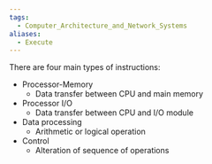 ```yaml
---
tags:
  - Computer_Architecture_and_Network_Systems
aliases:
  - Execute
---
```

There are four main types of instructions:
- Processor-Memory
	- Data transfer between CPU and main memory
- Processor I/O
	- Data transfer between CPU and I/O module
- Data processing
	- Arithmetic or logical operation
- Control
	- Alteration of sequence of operations